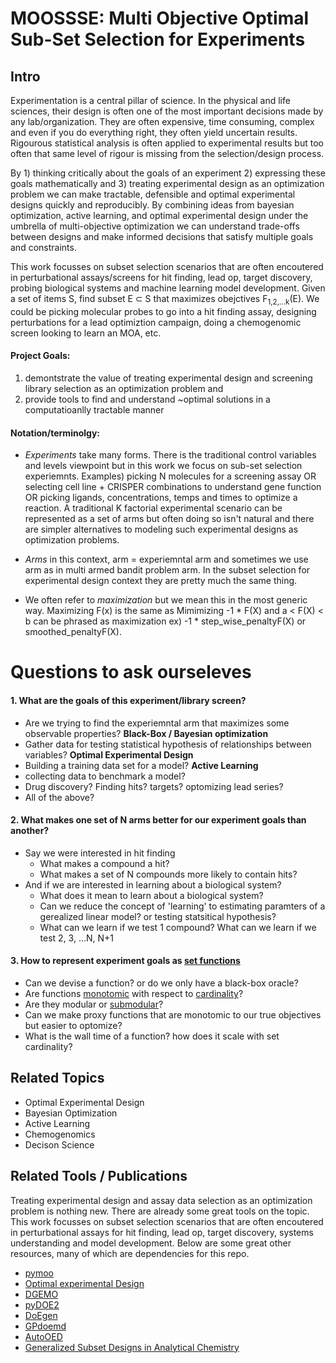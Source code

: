 # MOOSSSE: Multi Objective Optimal Sub-Set Selection for Experiments
 
## Intro
Experimentation is a central pillar of science. In the physical and life sciences, their design is often one of the most important decisions made by any lab/organization. They are often expensive, time consuming, complex and even if you do everything right, they often yield uncertain results. Rigourous statistical analysis is often applied to experimental results but too often that same level of rigour is missing from the selection/design process. 

By 1) thinking critically about the goals of an experiment 2) expressing these goals mathematically and 3) treating experimental design as an optimization problem  we can make tractable, defensible and optimal experimental designs quickly and reproducibly. By combining ideas from bayesian optimization, active learning, and optimal experimental design under the umbrella of multi-objective optimization we can understand trade-offs between designs and make informed decisions that satisfy multiple goals and constraints. 

This work focusses on subset selection scenarios that are often encoutered in perturbational assays/screens for hit finding, lead op, target discovery, probing biological systems and machine learning model development. Given a set of items S, find subset E &sub; S that maximizes obejctives F<sub>1,2,...k</sub>(E). We could be picking molecular probes to go into a hit finding assay, designing perturbations for a lead optimiztion campaign, doing a chemogenomic screen looking to learn an MOA, etc.  

#### Project Goals: 
1) demontstrate the value of treating experimental design and screening library selection as an optimization problem and 
2) provide tools to find and understand ~optimal solutions in a computatioanlly tractable manner

#### Notation/terminolgy:
- *Experiments* take many forms. There is the traditional control variables and levels viewpoint but in this work we focus on sub-set selection experiemnts. Examples) picking N molecules for a screening assay OR selecting cell line + CRISPER combinations to understand gene function OR picking ligands, concentrations, temps and times to optimize a reaction. A traditional K factorial experimental scenario can be represented as a set of arms but often doing so isn't natural and there are simpler alternatives to modeling such experimental designs as optimization problems. 

- *Arms* in this context, arm = experiemntal arm and sometimes we use arm as in multi armed bandit problem arm. In the subset selection for experimental design context they are pretty much the same thing.

- We often refer to *maximization* but we mean this in the most generic way. Maximizing F(x) is the same as Mimimizing -1 * F(X) and a < F(X) < b can be phrased as maximization ex) -1 * step_wise_penaltyF(X) or smoothed_penaltyF(X). 

# Questions to ask ourseleves

#### 1. What are the goals of this experiment/library screen?
- Are we trying to find the experiemntal arm that maximizes some observable properties? **Black-Box / Bayesian optimization** 
- Gather data for testing statistical hypothesis of relationships between variables? **Optimal Experimental Design** 
- Building a training data set for a model? **Active Learning**
- collecting data to benchmark a model?
- Drug discovery? Finding hits? targets? optomizing lead series?
- All of the above?

#### 2. What makes one set of N arms better for our experiment goals than another? 
- Say we were interested in hit finding
    - What makes a compound a hit?
    - What makes a set of N compounds more likely to contain hits?
- And if we are interested in learning about a biological system?
    - What does it mean to learn about a biological system?
    - Can we reduce the concept of 'learning' to estimating paramters of a gerealized linear model? or testing statsitical hypothesis?  
    - What can we learn if we test 1 compound? What can we learn if we test 2, 3, …N, N+1
    

#### 3. How to represent experiment goals as [set functions](https://en.wikipedia.org/wiki/Set_function)
- Can we devise a function? or do we only have a black-box oracle? 
- Are functions [monotomic](https://en.wikipedia.org/wiki/Monotonic_function) with respect to [cardinality](https://en.wikipedia.org/wiki/Cardinality)? 
- Are they modular or [submodular](https://en.wikipedia.org/wiki/Submodular_set_function)?
- Can we make proxy functions that are monotomic to our true objectives but easier to optomize?
- What is the wall time of a function? how does it scale with set cardinality?  


## Related Topics
- Optimal Experimental Design
- Bayesian Optimization 
- Active Learning
- Chemogenomics
- Decison Science

## Related Tools / Publications
Treating experimental design and assay data selection as an optimization problem is nothing new. There are already some great tools on the topic. This work focusses on subset selection scenarios that are often encoutered in perturbational assays for hit finding, lead op, target discovery, systems understanding and model development. Below are some great other resources, many of which are dependencies for this repo. 

- [pymoo](https://pymoo.org/index.html)
- [Optimal experimental Design](https://www.nature.com/articles/s41592-018-0083-2)
- [DGEMO](https://github.com/yunshengtian/DGEMO?tab=readme-ov-file)
- [pyDOE2](https://github.com/clicumu/pyDOE2)
- [DoEgen](https://github.com/sebhaan/DoEgen)
- [GPdoemd](https://www.sciencedirect.com/science/article/abs/pii/S0098135419300468)
- [AutoOED](https://autooed.readthedocs.io/en/latest/index.html)
- [Generalized Subset Designs in Analytical Chemistry](https://pubs.acs.org/doi/10.1021/acs.analchem.7b00506)


